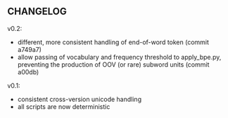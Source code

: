 CHANGELOG
---------

v0.2:
 - different, more consistent handling of end-of-word token (commit a749a7)
 - allow passing of vocabulary and frequency threshold to apply_bpe.py, preventing the production of OOV (or rare) subword units (commit a00db)


v0.1:
 - consistent cross-version unicode handling
 - all scripts are now deterministic
